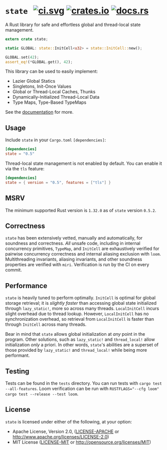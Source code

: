 # `state` &thinsp; [![ci.svg]][ci] [![crates.io]][crate] [![docs.rs]][docs]

[crates.io]: https://img.shields.io/crates/v/state.svg
[crate]: https://crates.io/crates/state
[docs.rs]: https://docs.rs/state/badge.svg
[docs]: https://docs.rs/state
[ci.svg]: https://github.com/SergioBenitez/state/workflows/CI/badge.svg
[ci]: https://github.com/SergioBenitez/state/actions

A Rust library for safe and effortless global and thread-local state management.

```rust
extern crate state;

static GLOBAL: state::InitCell<u32> = state::InitCell::new();

GLOBAL.set(42);
assert_eq!(*GLOBAL.get(), 42);
```

This library can be used to easily implement:

  * Lazier Global Statics
  * Singletons, Init-Once Values
  * Global or Thread-Local Caches, Thunks
  * Dynamically-Initialized Thread-Local Data
  * Type Maps, Type-Based TypeMaps

See the [documentation](https://docs.rs/state) for more.

## Usage

Include `state` in your `Cargo.toml` `[dependencies]`:

```toml
[dependencies]
state = "0.5"
```

Thread-local state management is not enabled by default. You can enable it
via the `tls` feature:

```toml
[dependencies]
state = { version = "0.5", features = ["tls"] }
```

## MSRV

The minimum supported Rust version is `1.32.0` as of `state` version `0.5.2`.

## Correctness

`state` has been extensively vetted, manually and automatically, for soundness
and correctness. _All_ unsafe code, including in internal concurrency
primitives, `TypeMap`, and `InitCell` are exhaustively verified for pairwise
concurrency correctness and internal aliasing exclusion with `loom`.
Multithreading invariants, aliasing invariants, and other soundness properties
are verified with `miri`. Verification is run by the CI on every commit.

## Performance

`state` is heavily tuned to perform optimally. `InitCell` is optimal for global
storage retrieval; it is _slightly faster_ than accessing global state
initialized through `lazy_static!`, more so across many threads. `LocalInitCell`
incurs slight overhead due to thread lookup. However, `LocalInitCell` has no
synchronization overhead, so retrieval from `LocalInitCell` is faster than
through `InitCell` across many threads.

Bear in mind that `state` allows global initialization at _any_ point in the
program. Other solutions, such as `lazy_static!` and `thread_local!` allow
initialization _only_ a priori. In other words, `state`'s abilities are a
superset of those provided by `lazy_static!` and `thread_local!` while being
more performant.

## Testing

Tests can be found in the `tests` directory. You can run tests with `cargo test
--all-features`. Loom verification can be run with `RUSTFLAGS="--cfg loom" cargo
test --release --test loom`.

## License

`state` is licensed under either of the following, at your option:

 * Apache License, Version 2.0, ([LICENSE-APACHE](LICENSE-APACHE) or http://www.apache.org/licenses/LICENSE-2.0)
 * MIT License ([LICENSE-MIT](LICENSE-MIT) or http://opensource.org/licenses/MIT)
